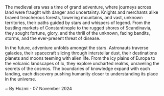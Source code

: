 
The medieval era was a time of grand adventure, where journeys across land were fraught with danger and uncertainty. Knights and merchants alike braved treacherous forests, towering mountains, and vast, unknown territories, their paths guided by stars and whispers of legend. From the bustling markets of Constantinople to the rugged shores of Scandinavia, they sought fortune, glory, and the thrill of the unknown, facing bandits, storms, and the ever-present threat of disease. 

In the future, adventure unfolds amongst the stars. Astronauts traverse galaxies, their spacecraft slicing through interstellar dust, their destinations planets and moons teeming with alien life. From the icy plains of Europa to the volcanic landscapes of Io, they explore uncharted realms, unraveling the secrets of the cosmos. The boundaries of knowledge expand with each landing, each discovery pushing humanity closer to understanding its place in the universe. 

~ By Hozmi - 07 November 2024
